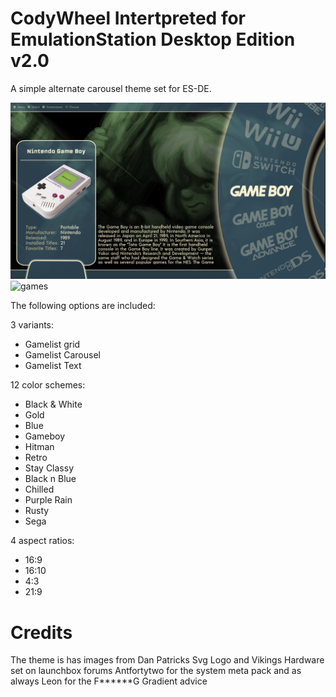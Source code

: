 # CodyWheel Intertpreted for EmulationStation Desktop Edition v2.0

A simple alternate carousel theme set for ES-DE.

![systems](sys.png)
![games](game.png)

The following options are included:

3 variants:

- Gamelist grid
- Gamelist Carousel 
- Gamelist Text

12 color schemes:

- Black & White
- Gold
- Blue
- Gameboy
- Hitman
- Retro
- Stay Classy
- Black n Blue
- Chilled
- Purple Rain
- Rusty
- Sega

4 aspect ratios:

- 16:9
- 16:10
- 4:3
- 21:9

# Credits

The theme is has images from Dan Patricks Svg Logo and Vikings Hardware set on launchbox forums
Antfortytwo for the system meta pack and as always Leon for the F******G Gradient advice

